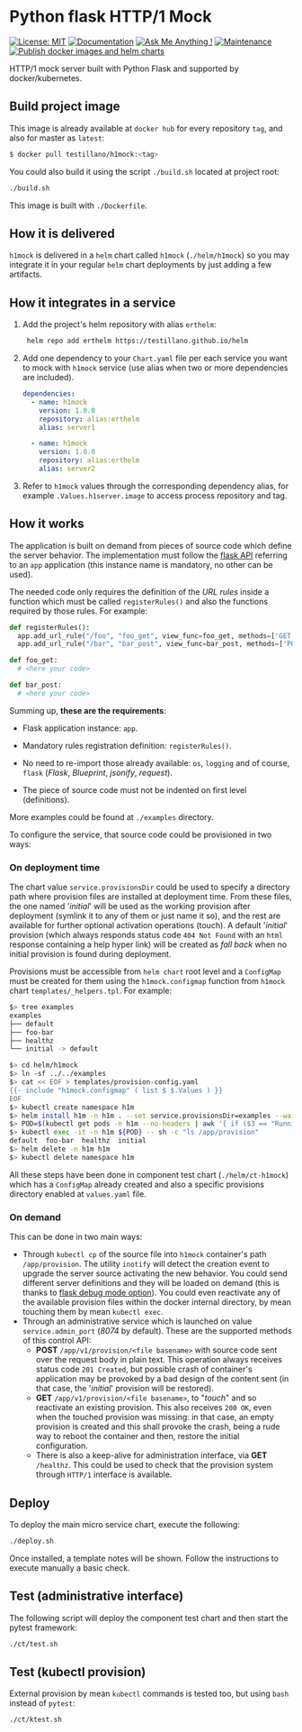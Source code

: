 # Python flask HTTP/1 Mock

[![License: MIT](https://img.shields.io/badge/License-MIT-yellow.svg)](https://opensource.org/licenses/MIT)
[![Documentation](https://codedocs.xyz/testillano/h1mock.svg)](https://codedocs.xyz/testillano/h1mock/index.html)
[![Ask Me Anything !](https://img.shields.io/badge/Ask%20me-anything-1abc9c.svg)](https://github.com/testillano)
[![Maintenance](https://img.shields.io/badge/Maintained%3F-yes-green.svg)](https://github.com/testillano/h1mock/graphs/commit-activity)
[![Publish docker images and helm charts](https://github.com/testillano/h1mock/actions/workflows/publish.yml/badge.svg)](https://github.com/testillano/h1mock/actions/workflows/publish.yml)

HTTP/1 mock server built with Python Flask and supported by docker/kubernetes.

## Build project image

This image is already available at `docker hub` for every repository `tag`, and also for master as `latest`:

```bash
$ docker pull testillano/h1mock:<tag>
```

You could also build it using the script `./build.sh` located at project root:

```bash
./build.sh
```

This image is built with `./Dockerfile`.

## How it is delivered

`h1mock` is delivered in a `helm` chart called `h1mock` (`./helm/h1mock`) so you may integrate it in your regular `helm` chart deployments by just adding a few artifacts.

## How it integrates in a service

1. Add the project's helm repository with alias `erthelm`:

   ```bash
    helm repo add erthelm https://testillano.github.io/helm
   ```

2. Add one dependency to your `Chart.yaml` file per each service you want to mock with `h1mock` service (use alias when two or more dependencies are included).

   ```yaml
   dependencies:
     - name: h1mock
       version: 1.0.0
       repository: alias:erthelm
       alias: server1

     - name: h1mock
       version: 1.0.0
       repository: alias:erthelm
       alias: server2
   ```

3. Refer to `h1mock` values through the corresponding dependency alias, for example `.Values.h1server.image` to access process repository and tag.

## How it works

The application is built on demand from pieces of source code which define the server behavior. The implementation must follow the [flask API](https://flask.palletsprojects.com/en/1.1.x/) referring to an `app` application (this instance name is mandatory, no other can be used).

The needed code only requires the definition of the *URL rules* inside a function which must be called `registerRules()` and also the functions required by those rules. For example:

```python
def registerRules():
  app.add_url_rule("/foo", "foo_get", view_func=foo_get, methods=['GET'])
  app.add_url_rule("/bar", "bar_post", view_func=bar_post, methods=['POST'])

def foo_get:
  # <here your code>

def bar_post:
  # <here your code>
```

Summing up,  **these are the requirements**:
- Flask application instance: `app`.

- Mandatory rules registration definition: `registerRules()`.

- No need to re-import those already available: `os`, `logging` and of course, `flask` (*Flask*, *Blueprint*, *jsonify*, *request*).

- The piece of source code must not be indented on first level (definitions).

  

More examples could be found at `./examples` directory.

To configure the service, that source code could be provisioned in two ways:

### On deployment time

The chart value `service.provisionsDir` could be used to specify a directory path where provision files are installed at deployment time. From these files, the one named '*initial*' will be used as the working provision after deployment (symlink it to any of them or just name it so), and the rest are available for further optional activation operations (touch). A default '*initial*' provision (which always responds status code `404 Not Found` with an `html` response containing a help hyper link) will be created as *fall back* when no initial provision is found during deployment.

Provisions must be accessible from `helm chart` root level and a `ConfigMap` must be created for them using the `h1mock.configmap` function from `h1mock` chart `templates/_helpers.tpl`. For example:

```bash
$> tree examples
examples
├── default
├── foo-bar
├── healthz
└── initial -> default

$> cd helm/h1mock
$> ln -sf ../../examples
$> cat << EOF > templates/provision-config.yaml
{{- include "h1mock.configmap" ( list $ $.Values ) }}
EOF
$> kubectl create namespace h1m
$> helm install h1m -n h1m . --set service.provisionsDir=examples --wait
$> POD=$(kubectl get pods -n h1m --no-headers | awk '{ if ($3 == "Running") print $1 }')
$> kubectl exec -it -n h1m ${POD} -- sh -c "ls /app/provision"
default  foo-bar  healthz  initial
$> helm delete -n h1m h1m
$> kubectl delete namespace h1m
```

All these steps have been done in component test chart (`./helm/ct-h1mock`) which has a `ConfigMap` already created and also a specific provisions directory enabled at `values.yaml` file.

### On demand

This can be done in two main ways:

* Through `kubectl cp` of the source file into `h1mock` container's path `/app/provision`. The utility `inotify` will detect the creation event to upgrade the server source activating the new behavior. You could send different server definitions and they will be loaded on demand (this is thanks to [flask debug mode option](https://flask.palletsprojects.com/en/1.1.x/quickstart/#debug-mode)). You could even reactivate any of the available provision files within the docker internal directory, by mean touching them by mean `kubectl exec`.
* Through an administrative service which is launched on value `service.admin_port` (*8074* by default). These are the supported methods of this control API:
  * **POST** `/app/v1/provision/<file basename>` with source code sent over the request body in plain text. This operation always receives status code `201 Created`, but possible crash of container's application may be provoked by a bad design of the content sent (in that case, the '*initial*' provision will be restored).
  * **GET** `/app/v1/provision/<file basename>`, to "*touch*" and so reactivate an existing provision. This also receives `200 OK`, even when the touched provision was missing: in that case, an empty provision is created and this shall provoke the crash, being a rude way to reboot the container and then, restore the initial configuration.
  * There is also a keep-alive for administration interface, via **GET** `/healthz`. This could be used to check that the provision system through `HTTP/1` interface is available.

## Deploy

To deploy the main micro service chart, execute the following:

```bash
./deploy.sh
```

Once installed, a template notes will be shown. Follow the instructions to execute manually a basic check.

## Test (administrative interface)

The following script will deploy the component test chart and then start the pytest framework:

```bash
./ct/test.sh
```

## Test (kubectl provision)

External provision by mean `kubectl` commands is tested too, but using `bash` instead of `pytest`:

```bash
./ct/ktest.sh
```
